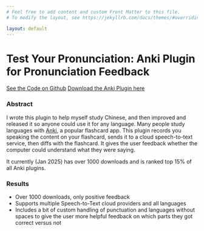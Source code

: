 ```yaml
---
# Feel free to add content and custom Front Matter to this file.
# To modify the layout, see https://jekyllrb.com/docs/themes/#overriding-theme-defaults

layout: default
---
```


# Test Your Pronunciation: Anki Plugin for Pronunciation Feedback

<div class="button-container">
  <a class="btn" href="https://github.com/rroessler1/speech-to-text" target="_blank">See the Code on Github</a>
  <a class="btn" href="https://ankiweb.net/shared/info/673333980" target="_blank">Download the Anki Plugin here</a>
</div>

### Abstract

I wrote this plugin to help myself study Chinese, and then improved and released it so anyone could use it for any language. Many people study languages with [Anki](https://ankiweb.net/decks), a popular flashcard app. This plugin records you speaking the content on your flashcard, sends it to a cloud speech-to-text service, then diffs with the flashcard. It gives the user feedback whether the computer could understand what they were saying.

It currently (Jan 2025) has over 1000 downloads and is ranked top 15% of all Anki plugins.

### Results

* Over 1000 downloads, only positive feedback
* Supports multiple Speech-to-Text cloud providers and all languages
* Includes a bit of custom handling of punctuation and languages without spaces to give the user more helpful feedback on which parts they got correct versus not
